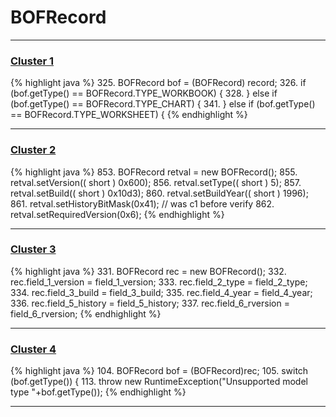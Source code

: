 # BOFRecord

***

### [Cluster 1](./1)
{% highlight java %}
325. BOFRecord bof = (BOFRecord) record;
326. if (bof.getType() == BOFRecord.TYPE_WORKBOOK) {
328. } else if (bof.getType() == BOFRecord.TYPE_CHART) {
341. } else if (bof.getType() == BOFRecord.TYPE_WORKSHEET) {
{% endhighlight %}

***

### [Cluster 2](./2)
{% highlight java %}
853. BOFRecord retval = new BOFRecord();
855. retval.setVersion(( short ) 0x600);
856. retval.setType(( short ) 5);
857. retval.setBuild(( short ) 0x10d3);
860. retval.setBuildYear(( short ) 1996);
861. retval.setHistoryBitMask(0x41);   // was c1 before verify
862. retval.setRequiredVersion(0x6);
{% endhighlight %}

***

### [Cluster 3](./3)
{% highlight java %}
331. BOFRecord rec = new BOFRecord();
332. rec.field_1_version = field_1_version;
333. rec.field_2_type = field_2_type;
334. rec.field_3_build = field_3_build;
335. rec.field_4_year = field_4_year;
336. rec.field_5_history = field_5_history;
337. rec.field_6_rversion = field_6_rversion;
{% endhighlight %}

***

### [Cluster 4](./4)
{% highlight java %}
104. BOFRecord bof = (BOFRecord)rec;
105. switch (bof.getType()) {
113.      throw new RuntimeException("Unsupported model type "+bof.getType());
{% endhighlight %}

***


